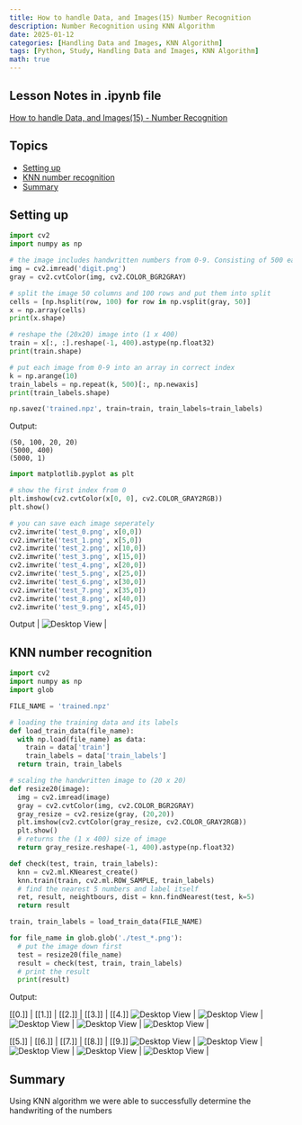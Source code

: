```yaml
---
title: How to handle Data, and Images(15) Number Recognition
description: Number Recognition using KNN Algorithm
date: 2025-01-12
categories: [Handling Data and Images, KNN Algorithm]
tags: [Python, Study, Handling Data and Images, KNN Algorithm]
math: true
---
```


## Lesson Notes in .ipynb file

[How to handle Data, and Images(15) - Number Recognition](https://github.com/hyeonukim/DataProcessing_ImageHandling/blob/main/How_to_handle_Data%2C_and_Images(15)_Number_Recognition.ipynb)

## Topics

- [Setting up](#setting-up)
- [KNN number recognition](#knn-number-recognition)
- [Summary](#summary)

## Setting up

```python
import cv2
import numpy as np

# the image includes handwritten numbers from 0-9. Consisting of 500 each
img = cv2.imread('digit.png')
gray = cv2.cvtColor(img, cv2.COLOR_BGR2GRAY)

# split the image 50 columns and 100 rows and put them into split
cells = [np.hsplit(row, 100) for row in np.vsplit(gray, 50)]
x = np.array(cells)
print(x.shape)

# reshape the (20x20) image into (1 x 400)
train = x[:, :].reshape(-1, 400).astype(np.float32)
print(train.shape)

# put each image from 0-9 into an array in correct index
k = np.arange(10)
train_labels = np.repeat(k, 500)[:, np.newaxis]
print(train_labels.shape)

np.savez('trained.npz', train=train, train_labels=train_labels)
```

Output:

```
(50, 100, 20, 20)
(5000, 400)
(5000, 1)
```

```python
import matplotlib.pyplot as plt

# show the first index from 0
plt.imshow(cv2.cvtColor(x[0, 0], cv2.COLOR_GRAY2RGB))
plt.show()

# you can save each image seperately
cv2.imwrite('test_0.png', x[0,0])
cv2.imwrite('test_1.png', x[5,0])
cv2.imwrite('test_2.png', x[10,0])
cv2.imwrite('test_3.png', x[15,0])
cv2.imwrite('test_4.png', x[20,0])
cv2.imwrite('test_5.png', x[25,0])
cv2.imwrite('test_6.png', x[30,0])
cv2.imwrite('test_7.png', x[35,0])
cv2.imwrite('test_8.png', x[40,0])
cv2.imwrite('test_9.png', x[45,0])
```

Output | 
![Desktop View](/assets/img/HandleImageData/15-settingup.png) | 


## KNN number recognition

```python
import cv2
import numpy as np
import glob

FILE_NAME = 'trained.npz'

# loading the training data and its labels 
def load_train_data(file_name):
  with np.load(file_name) as data:
    train = data['train']
    train_labels = data['train_labels']
  return train, train_labels

# scaling the handwritten image to (20 x 20)
def resize20(image):
  img = cv2.imread(image)
  gray = cv2.cvtColor(img, cv2.COLOR_BGR2GRAY)
  gray_resize = cv2.resize(gray, (20,20))
  plt.imshow(cv2.cvtColor(gray_resize, cv2.COLOR_GRAY2RGB))
  plt.show()
  # returns the (1 x 400) size of image
  return gray_resize.reshape(-1, 400).astype(np.float32)

def check(test, train, train_labels):
  knn = cv2.ml.KNearest_create()
  knn.train(train, cv2.ml.ROW_SAMPLE, train_labels)
  # find the nearest 5 numbers and label itself
  ret, result, neightbours, dist = knn.findNearest(test, k=5)
  return result

train, train_labels = load_train_data(FILE_NAME)

for file_name in glob.glob('./test_*.png'):
  # put the image down first
  test = resize20(file_name)
  result = check(test, train, train_labels)
  # print the result
  print(result)
```

Output:

[[0.]] | [[1.]] | [[2.]] | [[3.]] | [[4.]]
![Desktop View](/assets/img/HandleImageData/15-0.png) | ![Desktop View](/assets/img/HandleImageData/15-1.png) | ![Desktop View](/assets/img/HandleImageData/15-2.png) | ![Desktop View](/assets/img/HandleImageData/15-3.png) | ![Desktop View](/assets/img/HandleImageData/15-4.png) | 

[[5.]] | [[6.]] | [[7.]] | [[8.]] | [[9.]]
![Desktop View](/assets/img/HandleImageData/15-5.png) | ![Desktop View](/assets/img/HandleImageData/15-6.png) | ![Desktop View](/assets/img/HandleImageData/15-7.png) | ![Desktop View](/assets/img/HandleImageData/15-8.png) | ![Desktop View](/assets/img/HandleImageData/15-9.png) | 

## Summary

Using KNN algorithm we were able to successfully determine the handwriting of the numbers